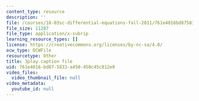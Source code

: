 ```yaml
---
content_type: resource
description: ''
file: /courses/18-03sc-differential-equations-fall-2011/761e4016bd875833a450450c45c812e9_X5-ucBtneVM.vtt
file_size: 11287
file_type: application/x-subrip
learning_resource_types: []
license: https://creativecommons.org/licenses/by-nc-sa/4.0/
ocw_type: OCWFile
resourcetype: Other
title: 3play caption file
uid: 761e4016-bd87-5833-a450-450c45c812e9
video_files:
  video_thumbnail_file: null
video_metadata:
  youtube_id: null
---
```

